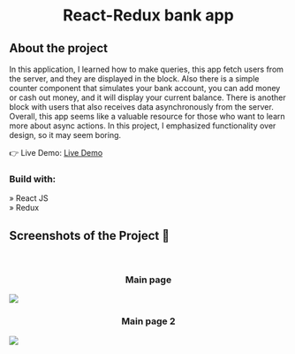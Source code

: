 <div align='center'>
  <h1>React-Redux bank app</h1>
</div>

<h2>About the project</h2>

  <p>
In this application, I learned how to make queries, this app fetch users from the server, and they are displayed in the block. Also there is a simple counter component that simulates your bank account, you can add money or cash out money, and it will display your current balance. There is another block with users that also receives data asynchronously from the server. Overall, this app seems like a valuable resource for those who want to learn more about async actions. In this project, I emphasized functionality over design, so it may seem boring.
</p>

👉 Live Demo: <a href='*'>Live Demo</a>

<h3>Build with:</h3>

» React JS <br>
» Redux <br>

<h2>Screenshots of the Project 📸</h2>
<br>

<h3 align='center'>Main page</h3>
 <img src='https://github.com/Volkoviysash/bank-react-redux/assets/90283311/a73461e4-8060-4841-829e-922a6a192a5e' />
<h3 align='center'>Main page 2</h3>
 <img src='https://github.com/Volkoviysash/bank-react-redux/assets/90283311/72c3fec1-543c-4764-99e9-b0a5d59c8979' />
